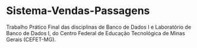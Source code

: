 # Sistema-Vendas-Passagens
Trabalho Prático Final das disciplinas de Banco de Dados I e Laboratório de Banco de Dados I, do Centro Federal de Educação Tecnológica de Minas Gerais (CEFET-MG). 
